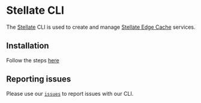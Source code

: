 # Stellate CLI

The [Stellate](https://stellate.co/) CLI is used to create and manage [Stellate Edge Cache](https://stellate.co/graphql-edge-caching) services.

## Installation

Follow the steps [here](https://docs.stellate.co/docs/cli)

## Reporting issues

Please use our [`issues`](https://github.com/StellateHQ/cli/issues) to report issues with our CLI.
